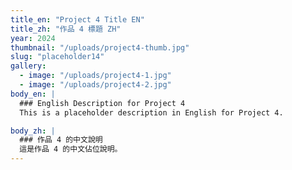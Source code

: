 ```yaml
---
title_en: "Project 4 Title EN"
title_zh: "作品 4 標題 ZH"
year: 2024
thumbnail: "/uploads/project4-thumb.jpg"
slug: "placeholder14"
gallery:
  - image: "/uploads/project4-1.jpg"
  - image: "/uploads/project4-2.jpg"
body_en: |
  ### English Description for Project 4
  This is a placeholder description in English for Project 4.

body_zh: |
  ### 作品 4 的中文說明
  這是作品 4 的中文佔位說明。
---
```

